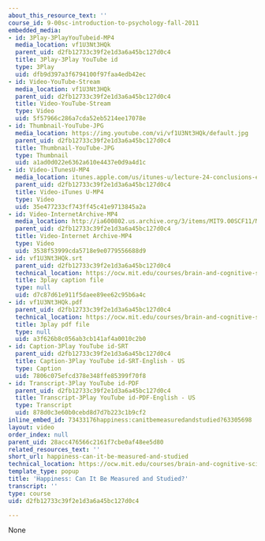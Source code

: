 ```yaml
---
about_this_resource_text: ''
course_id: 9-00sc-introduction-to-psychology-fall-2011
embedded_media:
- id: 3Play-3PlayYouTubeid-MP4
  media_location: vf1U3Nt3HQk
  parent_uid: d2fb12733c39f2e1d3a6a45bc127d0c4
  title: 3Play-3Play YouTube id
  type: 3Play
  uid: dfb9d397a3f6794100f97faa4edb42ec
- id: Video-YouTube-Stream
  media_location: vf1U3Nt3HQk
  parent_uid: d2fb12733c39f2e1d3a6a45bc127d0c4
  title: Video-YouTube-Stream
  type: Video
  uid: 5f57966c286a7cda52eb5214ee17078e
- id: Thumbnail-YouTube-JPG
  media_location: https://img.youtube.com/vi/vf1U3Nt3HQk/default.jpg
  parent_uid: d2fb12733c39f2e1d3a6a45bc127d0c4
  title: Thumbnail-YouTube-JPG
  type: Thumbnail
  uid: a1ad0d022e6362a610e4437e0d9a4d1c
- id: Video-iTunesU-MP4
  media_location: itunes.apple.com/us/itunes-u/lecture-24-conclusions-evolutionary/id501335817?i=111090553
  parent_uid: d2fb12733c39f2e1d3a6a45bc127d0c4
  title: Video-iTunes U-MP4
  type: Video
  uid: 35e477233cf743ff45c41e9713845a2a
- id: Video-InternetArchive-MP4
  media_location: http://ia600802.us.archive.org/3/items/MIT9.00SCF11/MIT9_00SCF11_lec24_300k.mp4
  parent_uid: d2fb12733c39f2e1d3a6a45bc127d0c4
  title: Video-Internet Archive-MP4
  type: Video
  uid: 3538f53999cda5718e9e0779556688d9
- id: vf1U3Nt3HQk.srt
  parent_uid: d2fb12733c39f2e1d3a6a45bc127d0c4
  technical_location: https://ocw.mit.edu/courses/brain-and-cognitive-sciences/9-00sc-introduction-to-psychology-fall-2011/conclusions/happiness-can-it-be-measured-and-studied/vf1U3Nt3HQk.srt
  title: 3play caption file
  type: null
  uid: d7c87d61e911f5daee89ee62c95b6a4c
- id: vf1U3Nt3HQk.pdf
  parent_uid: d2fb12733c39f2e1d3a6a45bc127d0c4
  technical_location: https://ocw.mit.edu/courses/brain-and-cognitive-sciences/9-00sc-introduction-to-psychology-fall-2011/conclusions/happiness-can-it-be-measured-and-studied/vf1U3Nt3HQk.pdf
  title: 3play pdf file
  type: null
  uid: a3f626b8c056ab3cb141af4a0010c2b0
- id: Caption-3Play YouTube id-SRT
  parent_uid: d2fb12733c39f2e1d3a6a45bc127d0c4
  title: Caption-3Play YouTube id-SRT-English - US
  type: Caption
  uid: 7806c075efcd378e348ffe85399f70f8
- id: Transcript-3Play YouTube id-PDF
  parent_uid: d2fb12733c39f2e1d3a6a45bc127d0c4
  title: Transcript-3Play YouTube id-PDF-English - US
  type: Transcript
  uid: 878d0c3e60b0cebd8d7d7b223c1b9cf2
inline_embed_id: 73433176happiness:canitbemeasuredandstudied?63305698
layout: video
order_index: null
parent_uid: 28acc476566c2161f7cbe0af48ee5d80
related_resources_text: ''
short_url: happiness-can-it-be-measured-and-studied
technical_location: https://ocw.mit.edu/courses/brain-and-cognitive-sciences/9-00sc-introduction-to-psychology-fall-2011/conclusions/happiness-can-it-be-measured-and-studied
template_type: popup
title: 'Happiness: Can It Be Measured and Studied?'
transcript: ''
type: course
uid: d2fb12733c39f2e1d3a6a45bc127d0c4

---
```

None